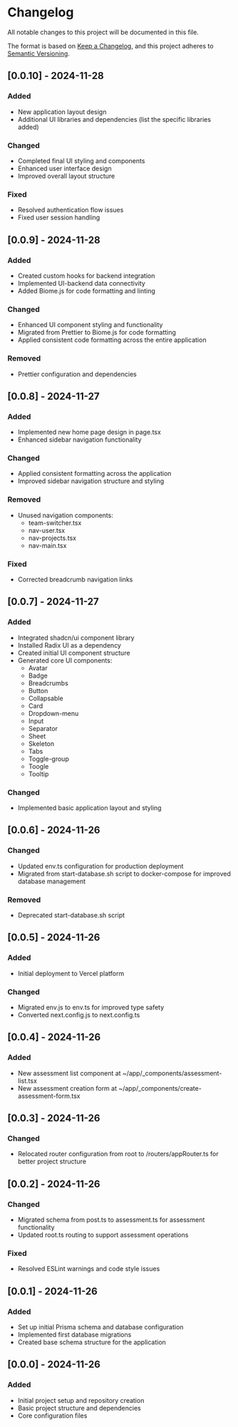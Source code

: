 # Changelog

All notable changes to this project will be documented in this file.

The format is based on [Keep a Changelog](https://keepachangelog.com/en/1.0.0/),
and this project adheres to [Semantic Versioning](https://semver.org/spec/v2.0.0.html).

## [0.0.10] - 2024-11-28

### Added

- New application layout design
- Additional UI libraries and dependencies
  (list the specific libraries added)

### Changed

- Completed final UI styling and components
- Enhanced user interface design
- Improved overall layout structure

### Fixed

- Resolved authentication flow issues
- Fixed user session handling

## [0.0.9] - 2024-11-28

### Added

- Created custom hooks for backend integration
- Implemented UI-backend data connectivity
- Added Biome.js for code formatting and linting

### Changed

- Enhanced UI component styling and functionality
- Migrated from Prettier to Biome.js for code formatting
- Applied consistent code formatting across the entire application

### Removed

- Prettier configuration and dependencies

## [0.0.8] - 2024-11-27

### Added

- Implemented new home page design in page.tsx
- Enhanced sidebar navigation functionality

### Changed

- Applied consistent formatting across the application
- Improved sidebar navigation structure and styling

### Removed

- Unused navigation components:
  - team-switcher.tsx
  - nav-user.tsx
  - nav-projects.tsx
  - nav-main.tsx

### Fixed

- Corrected breadcrumb navigation links

## [0.0.7] - 2024-11-27

### Added

- Integrated shadcn/ui component library
- Installed Radix UI as a dependency
- Created initial UI component structure
- Generated core UI components:
  - Avatar
  - Badge
  - Breadcrumbs
  - Button
  - Collapsable
  - Card
  - Dropdown-menu
  - Input
  - Separator
  - Sheet
  - Skeleton
  - Tabs
  - Toggle-group
  - Toogle
  - Tooltip

### Changed

- Implemented basic application layout and styling

## [0.0.6] - 2024-11-26

### Changed

- Updated env.ts configuration for production deployment
- Migrated from start-database.sh script to docker-compose for improved database management

### Removed

- Deprecated start-database.sh script

## [0.0.5] - 2024-11-26

### Added

- Initial deployment to Vercel platform

### Changed

- Migrated env.js to env.ts for improved type safety
- Converted next.config.js to next.config.ts

## [0.0.4] - 2024-11-26

### Added

- New assessment list component at ~/app/\_components/assessment-list.tsx
- New assessment creation form at ~/app/\_components/create-assessment-form.tsx

## [0.0.3] - 2024-11-26

### Changed

- Relocated router configuration from root to /routers/appRouter.ts for better project structure

## [0.0.2] - 2024-11-26

### Changed

- Migrated schema from post.ts to assessment.ts for assessment functionality
- Updated root.ts routing to support assessment operations

### Fixed

- Resolved ESLint warnings and code style issues

## [0.0.1] - 2024-11-26

### Added

- Set up initial Prisma schema and database configuration
- Implemented first database migrations
- Created base schema structure for the application

## [0.0.0] - 2024-11-26

### Added

- Initial project setup and repository creation
- Basic project structure and dependencies
- Core configuration files
